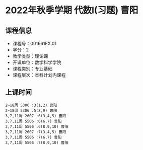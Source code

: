 # 2022年秋季学期 代数I(习题) 曹阳






## 课程信息

- 课程号：001661EX.01
- 学分：2
- 教学类型：理论课
- 开课单位：数学科学学院
- 课程类别：专业基础
- 课程层次：本科计划内课程

## 上课时间

```
2~18周 5306 :3(1,2) 曹阳
2~18周 5306 :5(8,9) 曹阳
3,7,11周 2607 :6(3,4,5) 曹阳
3,7,11周 5506 :6(6,7) 曹阳
3,7,11周 5506 :6(8,9,10) 曹阳
3,7,11周 2607 :7(3,4,5) 曹阳
3,7,11周 5506 :7(6,7) 曹阳
3,7,11周 5506 :7(8,9,10) 曹阳
```

